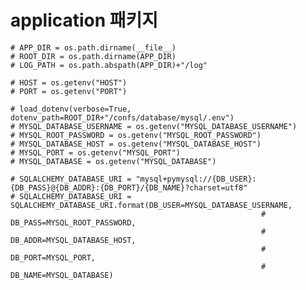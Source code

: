 # application 패키지


    # APP_DIR = os.path.dirname(__file__)
    # ROOT_DIR = os.path.dirname(APP_DIR)
    # LOG_PATH = os.path.abspath(APP_DIR)+"/log"

    # HOST = os.getenv("HOST")
    # PORT = os.getenv("PORT")

    # load_dotenv(verbose=True, dotenv_path=ROOT_DIR+"/confs/database/mysql/.env")
    # MYSQL_DATABASE_USERNAME = os.getenv("MYSQL_DATABASE_USERNAME")
    # MYSQL_ROOT_PASSWORD = os.getenv("MYSQL_ROOT_PASSWORD")
    # MYSQL_DATABASE_HOST = os.getenv("MYSQL_DATABASE_HOST")
    # MYSQL_PORT = os.getenv("MYSQL_PORT")
    # MYSQL_DATABASE = os.getenv("MYSQL_DATABASE")

    # SQLALCHEMY_DATABASE_URI = "mysql+pymysql://{DB_USER}:{DB_PASS}@{DB_ADDR}:{DB_PORT}/{DB_NAME}?charset=utf8"
    # SQLALCHEMY_DATABASE_URI = SQLALCHEMY_DATABASE_URI.format(DB_USER=MYSQL_DATABASE_USERNAME,
                                                            #  DB_PASS=MYSQL_ROOT_PASSWORD,
                                                            #  DB_ADDR=MYSQL_DATABASE_HOST,
                                                            #  DB_PORT=MYSQL_PORT,
                                                            #  DB_NAME=MYSQL_DATABASE)